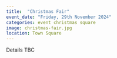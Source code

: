 ```yaml
---
title:  "Christmas Fair"
event_date: "Friday, 29th November 2024"
categories: event christmas square
image: christmas-fair.jpg
location: Town Square
---
```


Details TBC
